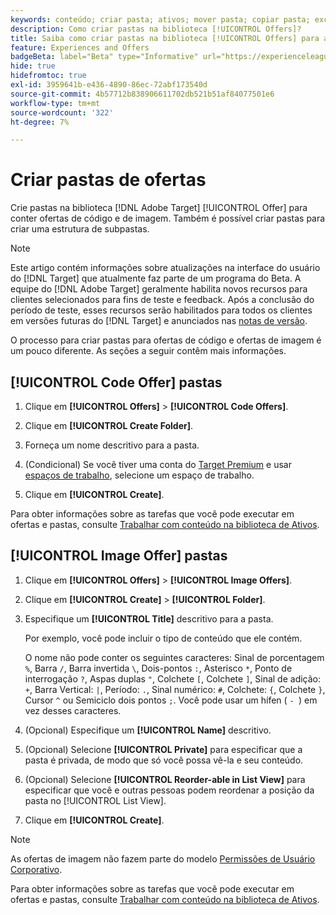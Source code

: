 ```yaml
---
keywords: conteúdo; criar pasta; ativos; mover pasta; copiar pasta; excluir pasta; pasta de download; pasta
description: Como criar pastas na biblioteca [!UICONTROL Offers]?
title: Saiba como criar pastas na biblioteca [!UICONTROL Offers] para armazenar ofertas de código e imagem, bem como outras pastas.
feature: Experiences and Offers
badgeBeta: label="Beta" type="Informative" url="https://experienceleague.adobe.com/docs/target/using/introduction/intro.html?lang=pt-BR#beta newtab=true" tooltip="O que são recursos beta no  [!DNL Adobe Target]."
hide: true
hidefromtoc: true
exl-id: 3959641b-e436-4890-86ec-72abf173540d
source-git-commit: 4b57712b838906611702db521b51af84077501e6
workflow-type: tm+mt
source-wordcount: '322'
ht-degree: 7%

---
```


# Criar pastas de ofertas

Crie pastas na biblioteca [!DNL Adobe Target] [!UICONTROL Offer] para conter ofertas de código e de imagem. Também é possível criar pastas para criar uma estrutura de subpastas.

>[!NOTE]
>
>Este artigo contém informações sobre atualizações na interface do usuário do [!DNL Target] que atualmente faz parte de um programa do Beta. A equipe do [!DNL Adobe Target] geralmente habilita novos recursos para clientes selecionados para fins de teste e feedback. Após a conclusão do período de teste, esses recursos serão habilitados para todos os clientes em versões futuras do [!DNL Target] e anunciados nas [notas de versão](/help/main/r-release-notes/release-notes.md).

O processo para criar pastas para ofertas de código e ofertas de imagem é um pouco diferente. As seções a seguir contêm mais informações.

## [!UICONTROL Code Offer] pastas

1. Clique em **[!UICONTROL Offers]** > **[!UICONTROL Code Offers]**.

1. Clique em **[!UICONTROL Create Folder]**.

1. Forneça um nome descritivo para a pasta.

1. (Condicional) Se você tiver uma conta do [Target Premium](/help/main/c-intro/intro.md#premium) e usar [espaços de trabalho](/help/main/administrating-target/c-user-management/property-channel/properties-overview.md##section_B82EB409B67C4D9D9D20CE30E48DB1DC), selecione um espaço de trabalho.

1. Clique em **[!UICONTROL Create]**.

Para obter informações sobre as tarefas que você pode executar em ofertas e pastas, consulte [Trabalhar com conteúdo na biblioteca de Ativos](/help/main/c-experiences/c-manage-content/assets-working.md).

## [!UICONTROL Image Offer] pastas

1. Clique em **[!UICONTROL Offers]** > **[!UICONTROL Image Offers]**.

1. Clique em **[!UICONTROL Create]** > **[!UICONTROL Folder]**.

1. Especifique um **[!UICONTROL Title]** descritivo para a pasta.

   Por exemplo, você pode incluir o tipo de conteúdo que ele contém.

   O nome não pode conter os seguintes caracteres: Sinal de porcentagem `%`, Barra `/`, Barra invertida `\`, Dois-pontos `:`, Asterisco `*`, Ponto de interrogação `?`, Aspas duplas `"`, Colchete `[`, Colchete `]`, Sinal de adição: `+`, Barra Vertical: `|`, Período: `.`, Sinal numérico: `#`, Colchete: `{`, Colchete `}`, Cursor `^` ou Semiciclo dois pontos `;`. Você pode usar um hífen ( `- `) em vez desses caracteres.

1. (Opcional) Especifique um **[!UICONTROL Name]** descritivo.
1. (Opcional) Selecione **[!UICONTROL Private]** para especificar que a pasta é privada, de modo que só você possa vê-la e seu conteúdo.
1. (Opcional) Selecione **[!UICONTROL Reorder-able in List View]** para especificar que você e outras pessoas podem reordenar a posição da pasta no [!UICONTROL List View].

1. Clique em **[!UICONTROL Create]**.

>[!NOTE]
>
>As ofertas de imagem não fazem parte do modelo [Permissões de Usuário Corporativo](/help/main/administrating-target/c-user-management/property-channel/property-channel.md).

Para obter informações sobre as tarefas que você pode executar em ofertas e pastas, consulte [Trabalhar com conteúdo na biblioteca de Ativos](/help/main/c-experiences/c-manage-content/assets-working.md).
